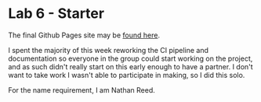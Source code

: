# Lab 6 - Starter

The final Github Pages site may be [found here](https://minater247.github.io/Lab6_Starter/).

I spent the majority of this week reworking the CI pipeline and documentation so everyone in the group could start working on the project, and as such didn't really start on this early enough to have a partner. I don't want to take work I wasn't able to participate in making, so I did this solo.

For the name requirement, I am Nathan Reed.